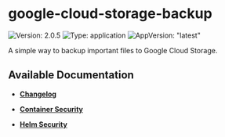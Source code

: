 # google-cloud-storage-backup

![Version: 2.0.5](https://img.shields.io/badge/Version-2.0.5-informational?style=flat-square) ![Type: application](https://img.shields.io/badge/Type-application-informational?style=flat-square) ![AppVersion: "latest"](https://img.shields.io/badge/AppVersion-"latest"-informational?style=flat-square)

A simple way to backup important files to Google Cloud Storage.


## Available Documentation

- [**Changelog**](CHANGELOG)

- [**Container Security**](container-security)

- [**Helm Security**](helm-security)

